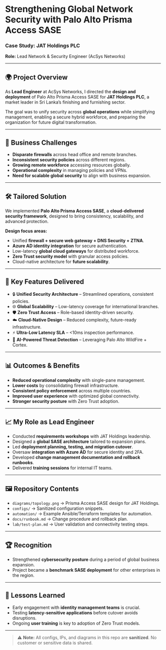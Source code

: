 # Strengthening Global Network Security with Palo Alto Prisma Access SASE  
### Case Study: JAT Holdings PLC  
**Role:** Lead Network & Security Engineer (AcSys Networks)  

---

## 🌍 Project Overview
As **Lead Engineer** at AcSys Networks, I directed the **design and deployment** of Palo Alto Prisma Access SASE for **JAT Holdings PLC**, a market leader in Sri Lanka’s finishing and furnishing sector.  

The goal was to unify security across **global operations** while simplifying management, enabling a secure hybrid workforce, and preparing the organization for future digital transformation.  

---

## 🎯 Business Challenges
- **Disparate firewalls** across head office and remote branches.  
- **Inconsistent security policies** across different regions.  
- **Growing remote workforce** accessing resources globally.  
- **Operational complexity** in managing policies and VPNs.  
- **Need for scalable global security** to align with business expansion.  

---

## 🛠️ Tailored Solution
We implemented **Palo Alto Prisma Access SASE**, a **cloud-delivered security framework**, designed to bring consistency, scalability, and advanced protection.  

**Design focus areas:**  
- Unified **firewall + secure web gateway + DNS Security + ZTNA**.  
- **Azure AD identity integration** for secure authentication.  
- Low-latency **global cloud gateways** for distributed workforce.  
- **Zero Trust security model** with granular access policies.  
- Cloud-native architecture for **future scalability**.  

---

## 🚀 Key Features Delivered
- 🔒 **Unified Security Architecture** – Streamlined operations, consistent policies.  
- 🌐 **Global Scalability** – Low-latency coverage for international branches.  
- 🛡️ **Zero Trust Access** – Role-based identity-driven security.  
- ☁️ **Cloud-Native Design** – Reduced complexity, future-ready infrastructure.  
- ⚡ **Ultra-Low Latency SLA** – <10ms inspection performance.  
- 🤖 **AI-Powered Threat Detection** – Leveraging Palo Alto WildFire + Cortex.  

---

## 📊 Outcomes & Benefits
- **Reduced operational complexity** with single-pane management.  
- **Lower costs** by consolidating firewall infrastructure.  
- **Consistent policy enforcement** across multiple countries.  
- **Improved user experience** with optimized global connectivity.  
- **Stronger security posture** with Zero Trust adoption.  

---

## 📈 My Role as Lead Engineer
- Conducted **requirements workshops** with JAT Holdings leadership.  
- Designed a **global SASE architecture** tailored to expansion plans.  
- Led **deployment planning, testing, and migration cutover**.  
- Oversaw **integration with Azure AD** for secure identity and 2FA.  
- Developed **change management documentation and rollback runbooks**.  
- Delivered **training sessions** for internal IT teams.  

---

## 🖼️ Repository Contents
- `diagrams/topology.png` → Prisma Access SASE design for JAT Holdings.  
- `configs/` → Sanitized configuration snippets.  
- `automation/` → Example Ansible/Terraform templates for automation.  
- `docs/runbook.md` → Change procedure and rollback plan.  
- `lab/test-plan.md` → User validation and connectivity testing steps.  

---

## 🏆 Recognition
- Strengthened **cybersecurity posture** during a period of global business expansion.  
- Project became a **benchmark SASE deployment** for other enterprises in the region.  

---

## 📌 Lessons Learned
- Early engagement with **identity management teams** is crucial.  
- Testing **latency-sensitive applications** before cutover avoids disruptions.  
- Ongoing **user training** is key to adoption of Zero Trust models.  

---

> ⚠️ **Note:** All configs, IPs, and diagrams in this repo are **sanitized**. No customer or sensitive data is shared.  
